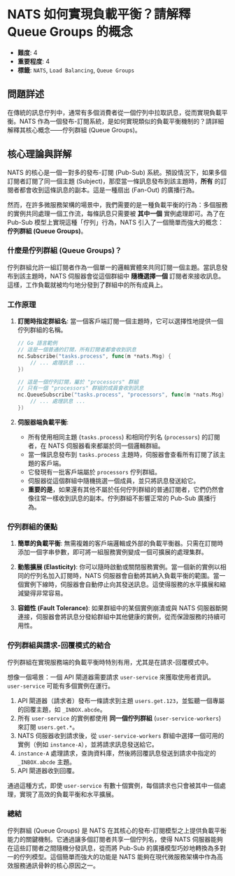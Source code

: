 # NATS 如何實現負載平衡？請解釋 Queue Groups 的概念

- **難度**: 4
- **重要程度**: 4
- **標籤**: `NATS`, `Load Balancing`, `Queue Groups`

## 問題詳述

在傳統的訊息佇列中，通常有多個消費者從一個佇列中拉取訊息，從而實現負載平衡。NATS 作為一個發布-訂閱系統，是如何實現類似的負載平衡機制的？請詳細解釋其核心概念——佇列群組 (Queue Groups)。

## 核心理論與詳解

NATS 的核心是一個一對多的發布-訂閱 (Pub-Sub) 系統。預設情況下，如果多個訂閱者訂閱了同一個主題 (Subject)，那麼當一條訊息發布到該主題時，**所有** 的訂閱者都會收到這條訊息的副本。這是一種扇出 (Fan-Out) 的廣播行為。

然而，在許多微服務架構的場景中，我們需要的是一種負載平衡的行為：多個服務的實例共同處理一個工作流，每條訊息只需要被 **其中一個** 實例處理即可。為了在 Pub-Sub 模型上實現這種「佇列」行為，NATS 引入了一個簡單而強大的概念：**佇列群組 (Queue Groups)**。

### 什麼是佇列群組 (Queue Groups)？

佇列群組允許一組訂閱者作為一個單一的邏輯實體來共同訂閱一個主題。當訊息發布到該主題時，NATS 伺服器會從這個群組中 **隨機選擇一個** 訂閱者來接收訊息。這樣，工作負載就被均勻地分發到了群組中的所有成員上。

### 工作原理

1. **訂閱時指定群組名**:
   當一個客戶端訂閱一個主題時，它可以選擇性地提供一個佇列群組的名稱。

   ```go
   // Go 語言範例
   // 這是一個普通的訂閱，所有訂閱者都會收到訊息
   nc.Subscribe("tasks.process", func(m *nats.Msg) {
       // ... 處理訊息 ...
   })

   // 這是一個佇列訂閱，屬於 "processors" 群組
   // 只有一個 "processors" 群組的成員會收到訊息
   nc.QueueSubscribe("tasks.process", "processors", func(m *nats.Msg) {
       // ... 處理訊息 ...
   })
   ```

2. **伺服器端負載平衡**:
   - 所有使用相同主題 (`tasks.process`) 和相同佇列名 (`processors`) 的訂閱者，在 NATS 伺服器看來都屬於同一個邏輯群組。
   - 當一條訊息發布到 `tasks.process` 主題時，伺服器會查看所有訂閱了該主題的客戶端。
   - 它發現有一批客戶端屬於 `processors` 佇列群組。
   - 伺服器從這個群組中隨機挑選一個成員，並只將訊息發送給它。
   - **重要的是**，如果還有其他不屬於任何佇列群組的普通訂閱者，它們仍然會像往常一樣收到訊息的副本。佇列群組不影響正常的 Pub-Sub 廣播行為。

### 佇列群組的優點

1. **簡單的負載平衡**:
   無需複雜的客戶端邏輯或外部的負載平衡器。只需在訂閱時添加一個字串參數，即可將一組服務實例變成一個可擴展的處理集群。

2. **動態擴展 (Elasticity)**:
   你可以隨時啟動或關閉服務實例。當一個新的實例以相同的佇列名加入訂閱時，NATS 伺服器會自動將其納入負載平衡的範圍。當一個實例下線時，伺服器會自動停止向其發送訊息。這使得服務的水平擴展和縮減變得非常容易。

3. **容錯性 (Fault Tolerance)**:
   如果群組中的某個實例崩潰或與 NATS 伺服器斷開連接，伺服器會將訊息分發給群組中其他健康的實例，從而保證服務的持續可用性。

### 佇列群組與請求-回覆模式的結合

佇列群組在實現服務端的負載平衡時特別有用，尤其是在請求-回覆模式中。

想像一個場景：一個 API 閘道器需要請求 `user-service` 來獲取使用者資訊。`user-service` 可能有多個實例在運行。

1. API 閘道器（請求者）發布一條請求到主題 `users.get.123`，並監聽一個專屬的回覆主題，如 `_INBOX.abcde`。
2. 所有 `user-service` 的實例都使用 **同一個佇列群組** (`user-service-workers`) 來訂閱 `users.get.*`。
3. NATS 伺服器收到請求後，從 `user-service-workers` 群組中選擇一個可用的實例（例如 `instance-A`），並將請求訊息發送給它。
4. `instance-A` 處理請求，查詢資料庫，然後將回覆訊息發送到請求中指定的 `_INBOX.abcde` 主題。
5. API 閘道器收到回覆。

通過這種方式，即使 `user-service` 有數十個實例，每個請求也只會被其中一個處理，實現了高效的負載平衡和水平擴展。

### 總結

佇列群組 (Queue Groups) 是 NATS 在其核心的發布-訂閱模型之上提供負載平衡能力的關鍵機制。它通過讓多個訂閱者共享一個佇列名，使得 NATS 伺服器能夠在這些訂閱者之間隨機分發訊息，從而將 Pub-Sub 的廣播模型巧妙地轉換為多對一的佇列模型。這個簡單而強大的功能是 NATS 能夠在現代微服務架構中作為高效服務通訊骨幹的核心原因之一。
